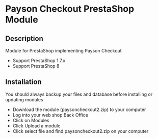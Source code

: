 # Payson Checkout PrestaShop Module

## Description

Module for PrestaShop implementing Payson Checkout
* Support PrestaShop 1.7.x
* Support PrestaShop 8

## Installation

You should always backup your files and database before installing or updating modules

* Download the module (paysoncheckout2.zip) to your computer 
* Log into your web shop Back Office
* Click on Modules
* Click Upload a module
* Click select file and find paysoncheckout2.zip on your computer

